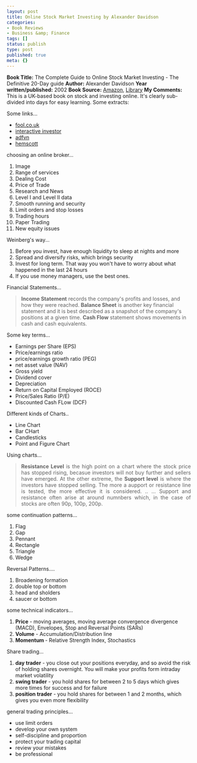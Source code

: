 ```yaml
---
layout: post
title: Online Stock Market Investing by Alexander Davidson
categories:
- Book Reviews
- Business &amp; Finance
tags: []
status: publish
type: post
published: true
meta: {}
---
```

<strong>Book Title:</strong> The Complete Guide to Online Stock Market Investing - The Definitive 20-Day guide
<strong>Author:</strong> Alexander Davidson
<strong>Year written/published:</strong> 2002
<strong>Book Source:</strong> <a href="http://www.amazon.com/Complete-Guide-Online-Market-Investing/dp/0749447478/ref=sr_1_1/104-9368817-5179146?ie=UTF8&amp;s=books&amp;qid=1188135826&amp;sr=1-1">Amazon</a>, <a href="http://vistaweb.nlb.gov.sg/cgi-bin/cw_cgi?resultsScreen+10924+1+2+3">Library</a>
<strong>My Comments:</strong> This is a UK-based book on stock and investing online. It's clearly sub-divided into days for easy learning.
Some extracts:

Some links...
<ul>
	<li><a href="http://www.fool.co.uk/">fool.co.uk</a></li>
	<li><a href="http://www.iii.co.uk/">interactive investor</a></li>
	<li><a href="http://www.advfn.com/p.php">adfvn</a></li>
	<li><a href="http://www.hemscott.com/">hemscott</a></li>
</ul>
choosing an online broker...
<ol>
	<li>Image</li>
	<li>Range of services</li>
	<li>Dealing Cost</li>
	<li>Price of Trade</li>
	<li>Research and News</li>
	<li>Level I and Level II data</li>
	<li>Smooth running and security</li>
	<li>Limit orders and stop losses</li>
	<li>Trading hours</li>
	<li>Paper Trading</li>
	<li>New equity issues</li>
</ol>
Weinberg's way...
<ol>
	<li>Before you invest, have enough liquidity to sleep at nights and more</li>
	<li>Spread and diversify risks, which brings security</li>
	<li>Invest for long term. That way you won't have to worry about what happened in the last 24 hours</li>
	<li>If you use money managers, use the best ones.</li>
</ol>
Financial Statements...
<blockquote><strong>Income Statement</strong> records the company's profits and losses, and how they were reached.
<strong>Balance Sheet</strong> is another key financial statement and it is best described as a snapshot of the company's positions at a given time.
<strong>Cash Flow</strong> statement shows movements in cash and cash equivalents.</blockquote>
Some key terms...
<ul>
	<li>Earnings per Share (EPS)</li>
	<li>Price/earnings ratio</li>
	<li>price/earnings growth ratio (PEG)</li>
	<li>net asset value (NAV)</li>
	<li>Gross yield</li>
	<li>Dividend cover</li>
	<li>Depreciation</li>
	<li>Return on Capital Employed (ROCE)</li>
	<li>Price/Sales Ratio (P/E)</li>
	<li>Discounted Cash FLow (DCF)</li>
</ul>
Different kinds of Charts..
<ul>
	<li>Line Chart</li>
	<li>Bar CHart</li>
	<li>Candlesticks</li>
	<li>Point and Figure Chart</li>
</ul>
Using charts...
<blockquote>
<p align="justify"><strong>Resistance Level</strong> is the high point on a chart where the stock price has stopped rising, becasue investors will not buy further and sellers have emerged. At the other extreme, the <strong>Support level</strong> is where the investors have stopped selling. The more a aupport or resistance line is tested, the more effective it is considered. .. ... Support and resistance often arise at around numnbers which, in the case of stocks are often 90p, 100p, 200p.</p>
</blockquote>
<p align="justify">some continuation patterns...</p>

<ol>
	<li>Flag</li>
	<li>Gap</li>
	<li>Pennant</li>
	<li>Rectangle</li>
	<li>Triangle</li>
	<li>Wedge</li>
</ol>
Reversal Patterns....
<ol>
	<li>Broadening formation</li>
	<li>double top or bottom</li>
	<li>head and sholders</li>
	<li>saucer or bottom</li>
</ol>
some technical indicators...
<ol>
	<li><strong>Price</strong> - moving averages, moving average convergence divergence (MACD), Envelopes, Stop and Reversal Points (SARs)</li>
	<li><strong>Volume</strong> - Accumulation/Distribution line</li>
	<li><strong>Momentum </strong>- Relative Strength Index, Stochastics</li>
</ol>
Share trading...
<ol>
	<li><strong>day trader</strong> - you close out your positions everyday, and so avoid the risk of holding shares overnight. You will make your profits form intraday market volatility</li>
	<li><strong>swing trader</strong> - you hold shares for between 2 to 5 days which gives more times for success and for failure</li>
	<li><strong>position trader</strong> - you hold shares for between 1 and 2 months, which gives you even more flexibility</li>
</ol>
general trading principles...
<ul>
	<li>use limit orders</li>
	<li>develop your own system</li>
	<li>self-discipline and proportion</li>
	<li>protect your trading capital</li>
	<li>review your mistakes</li>
	<li>be professional</li>
</ul>
